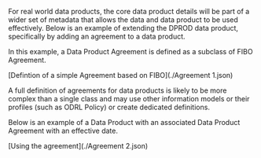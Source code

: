 For real world data products, the core data product details will be part of a wider set of metadata that allows the data and data product to be used effectively. Below is an example of extending the DPROD data product, specifically by adding an agreement to a data product.

In this example, a Data Product Agreement is defined as a subclass of FIBO Agreement. 

[Defintion of a simple Agreement based on FIBO](./Agreement 1.json)

A full definition of agreements for data products is likely to be more complex than a single class and may use other information models or their profiles (such as ODRL Policy) or create dedicated definitions.

Below is an example of a Data Product with an associated Data Product Agreement with an effective date.

[Using the agreement](./Agreement 2.json)

